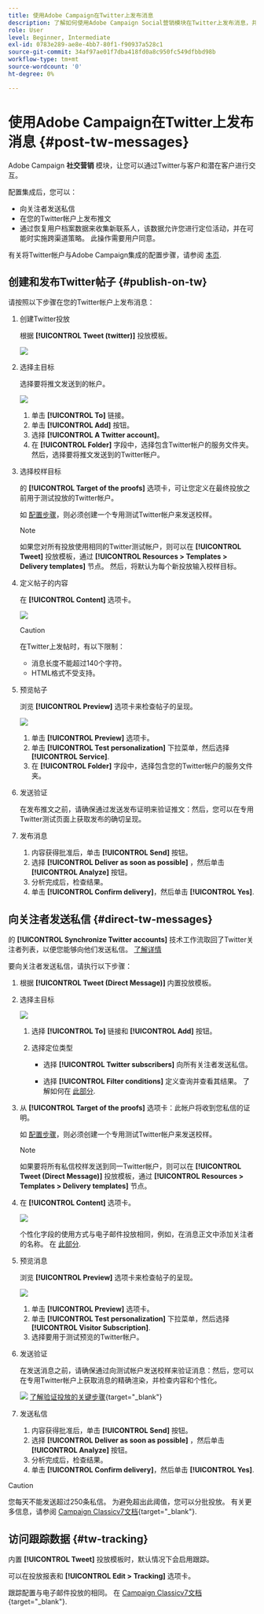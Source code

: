 ```yaml
---
title: 使用Adobe Campaign在Twitter上发布消息
description: 了解如何使用Adobe Campaign Social营销模块在Twitter上发布消息，并向您的关注者发送私信
role: User
level: Beginner, Intermediate
exl-id: 0783e289-ae8e-4bb7-80f1-f90937a528c1
source-git-commit: 34af97ae01f7dba418fd0a8c950fc549dfbbd98b
workflow-type: tm+mt
source-wordcount: '0'
ht-degree: 0%

---
```



# 使用Adobe Campaign在Twitter上发布消息 {#post-tw-messages}

Adobe Campaign **社交营销** 模块，让您可以通过Twitter与客户和潜在客户进行交互。

配置集成后，您可以：

* 向关注者发送私信
* 在您的Twitter帐户上发布推文
* 通过恢复用户档案数据来收集新联系人，该数据允许您进行定位活动，并在可能时实施跨渠道策略。 此操作需要用户同意。


有关将Twitter帐户与Adobe Campaign集成的配置步骤，请参阅 [本页](../connect/ac-tw.md).

## 创建和发布Twitter帖子 {#publish-on-tw}

请按照以下步骤在您的Twitter帐户上发布消息：

1. 创建Twitter投放

   根据 **[!UICONTROL Tweet (twitter)]** 投放模板。

   ![](assets/tw-new-delivery.png)

1. 选择主目标

   选择要将推文发送到的帐户。

   ![](assets/tw-define-target.png)

   1. 单击 **[!UICONTROL To]** 链接。
   1. 单击 **[!UICONTROL Add]** 按钮。
   1. 选择 **[!UICONTROL A Twitter account]**。
   1. 在 **[!UICONTROL Folder]** 字段中，选择包含Twitter帐户的服务文件夹。 然后，选择要将推文发送到的Twitter帐户。

1. 选择校样目标

   的 **[!UICONTROL Target of the proofs]** 选项卡，可让您定义在最终投放之前用于测试投放的Twitter帐户。

   如 [配置步骤](../connect/ac-tw.md#tw-test-account)，则必须创建一个专用测试Twitter帐户来发送校样。

   >[!NOTE]
   >
   >如果您对所有投放使用相同的Twitter测试帐户，则可以在 **[!UICONTROL Tweet]** 投放模板，通过 **[!UICONTROL Resources > Templates > Delivery templates]** 节点。 然后，将默认为每个新投放输入校样目标。

1. 定义帖子的内容

   在 **[!UICONTROL Content]** 选项卡。

   ![](assets/tw-delivery-content.png)

   >[!CAUTION]
   >
   >在Twitter上发帖时，有以下限制：
   >
   >* 消息长度不能超过140个字符。
   >* HTML格式不受支持。


1. 预览帖子

   浏览 **[!UICONTROL Preview]** 选项卡来检查帖子的呈现。

   ![](assets/tw-delivery-preview.png)

   1. 单击 **[!UICONTROL Preview]** 选项卡。
   1. 单击 **[!UICONTROL Test personalization]** 下拉菜单，然后选择 **[!UICONTROL Service]**.
   1. 在 **[!UICONTROL Folder]** 字段中，选择包含您的Twitter帐户的服务文件夹。

1. 发送验证

   在发布推文之前，请确保通过发送发布证明来验证推文：然后，您可以在专用Twitter测试页面上获取发布的确切呈现。

1. 发布消息

   1. 内容获得批准后，单击 **[!UICONTROL Send]** 按钮。
   1. 选择 **[!UICONTROL Deliver as soon as possible]** ，然后单击 **[!UICONTROL Analyze]** 按钮。
   1. 分析完成后，检查结果。
   1. 单击 **[!UICONTROL Confirm delivery]**，然后单击 **[!UICONTROL Yes]**.

## 向关注者发送私信 {#direct-tw-messages}

的 **[!UICONTROL Synchronize Twitter accounts]** 技术工作流取回了Twitter关注者列表，以便您能够向他们发送私信。 [了解详情](../connect/ac-tw.md#synchro-tw-accounts)

要向关注者发送私信，请执行以下步骤：

1. 根据 **[!UICONTROL Tweet (Direct Message)]** 内置投放模板。

1. 选择主目标

   ![](assets/tw-dm-define-target.png)

   1. 选择 **[!UICONTROL To]** 链接和 **[!UICONTROL Add]** 按钮。

   1. 选择定位类型

      * 选择 **[!UICONTROL Twitter subscribers]** 向所有关注者发送私信。

      * 选择 **[!UICONTROL Filter conditions]** 定义查询并查看其结果。 了解如何在 [此部分](../audiences/create-filters.md#advanced-filters).

1. 从 **[!UICONTROL Target of the proofs]** 选项卡：此帐户将收到您私信的证明。

   如 [配置步骤](../connect/ac-tw.md#tw-test-account)，则必须创建一个专用测试Twitter帐户来发送校样。


   >[!NOTE]
   >
   >如果要将所有私信校样发送到同一Twitter帐户，则可以在 **[!UICONTROL Tweet (Direct Message)]** 投放模板，通过 **[!UICONTROL Resources > Templates > Delivery templates]** 节点。

1. 在 **[!UICONTROL Content]** 选项卡。

   ![](assets/tw-dm-content.png)

   个性化字段的使用方式与电子邮件投放相同，例如，在消息正文中添加关注者的名称。 在 [此部分](../send/personalize.md).

1. 预览消息

   浏览 **[!UICONTROL Preview]** 选项卡来检查帖子的呈现。

   ![](assets/tw-dm-preview.png)

   1. 单击 **[!UICONTROL Preview]** 选项卡。
   1. 单击 **[!UICONTROL Test personalization]** 下拉菜单，然后选择 **[!UICONTROL Visitor Subscription]**.
   1. 选择要用于测试预览的Twitter帐户。

1. 发送验证

   在发送消息之前，请确保通过向测试帐户发送校样来验证消息：然后，您可以在专用Twitter帐户上获取消息的精确渲染，并检查内容和个性化。

   ![](../assets/do-not-localize/book.png) [了解验证投放的关键步骤](https://experienceleague.adobe.com/docs/campaign-classic/using/sending-messages/key-steps-when-creating-a-delivery/steps-validating-the-delivery.html?lang=zh-Hans){target="_blank"}

1. 发送私信

   1. 内容获得批准后，单击 **[!UICONTROL Send]** 按钮。
   1. 选择 **[!UICONTROL Deliver as soon as possible]** ，然后单击 **[!UICONTROL Analyze]** 按钮。
   1. 分析完成后，检查结果。
   1. 单击 **[!UICONTROL Confirm delivery]**，然后单击 **[!UICONTROL Yes]**.

>[!CAUTION]
>
>您每天不能发送超过250条私信。 为避免超出此阈值，您可以分批投放。 有关更多信息，请参阅 [Campaign Classicv7文档](https://experienceleague.adobe.com/docs/campaign-classic/using/sending-messages/key-steps-when-creating-a-delivery/steps-sending-the-delivery.html?lang=en#sending-using-multiple-waves){target="_blank"}.


## 访问跟踪数据 {#tw-tracking}

内置 **[!UICONTROL Tweet]** 投放模板时，默认情况下会启用跟踪。

可以在投放报表和 **[!UICONTROL Edit > Tracking]** 选项卡。

跟踪配置与电子邮件投放的相同。 在 [Campaign Classicv7文档](https://experienceleague.adobe.com/docs/campaign-classic/using/sending-messages/monitoring-deliveries/about-delivery-monitoring.html?lang=zh-Hans){target="_blank"}.

